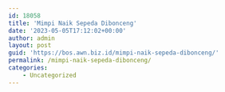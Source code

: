 ```yaml
---
id: 18058
title: 'Mimpi Naik Sepeda Dibonceng'
date: '2023-05-05T17:12:02+00:00'
author: admin
layout: post
guid: 'https://bos.awn.biz.id/mimpi-naik-sepeda-dibonceng/'
permalink: /mimpi-naik-sepeda-dibonceng/
categories:
    - Uncategorized
---
```



